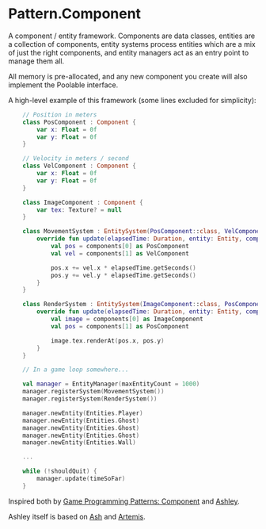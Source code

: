 # Pattern.Component

A component / entity framework. Components are data classes, entities are a collection of
components, entity systems process entities which are a mix of just the right components, and
entity managers act as an entry point to manage them all.

All memory is pre-allocated, and any new component you create will also implement the Poolable
interface.

A high-level example of this framework (some lines excluded for simplicity):

```kotlin
    // Position in meters
    class PosComponent : Component {
        var x: Float = 0f
        var y: Float = 0f
    }

    // Velocity in meters / second
    class VelComponent : Component {
        var x: Float = 0f
        var y: Float = 0f
    }

    class ImageComponent : Component {
        var tex: Texture? = null
    }

    class MovementSystem : EntitySystem(PosComponent::class, VelComponent::class) {
        override fun update(elapsedTime: Duration, entity: Entity, components: List<Component>) {
            val pos = components[0] as PosComponent
            val vel = components[1] as VelComponent

            pos.x += vel.x * elapsedTime.getSeconds()
            pos.y += vel.y * elapsedTime.getSeconds()
        }
    }

    class RenderSystem : EntitySystem(ImageComponent::class, PosComponent::class) {
        override fun update(elapsedTime: Duration, entity: Entity, components: List<Component>) {
            val image = components[0] as ImageComponent
            val pos = components[1] as PosComponent

            image.tex.renderAt(pos.x, pos.y)
        }
    }

    // In a game loop somewhere...

    val manager = EntityManager(maxEntityCount = 1000)
    manager.registerSystem(MovementSystem())
    manager.registerSystem(RenderSystem())

    manager.newEntity(Entities.Player)
    manager.newEntity(Entities.Ghost)
    manager.newEntity(Entities.Ghost)
    manager.newEntity(Entities.Ghost)
    manager.newEntity(Entities.Wall)

    ...

    while (!shouldQuit) {
        manager.update(timeSoFar)
    }

```

Inspired both by [Game Programming Patterns: Component](http://gameprogrammingpatterns.com/component.html)
and [Ashley](https://github.com/libgdx/ashley).

Ashley itself is based on [Ash](http://www.ashframework.org/) and
[Artemis](https://thelinuxlich.github.io/artemis_CSharp/).